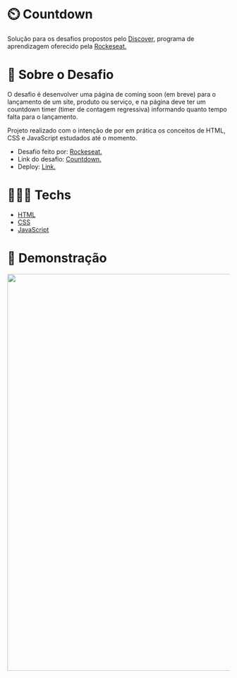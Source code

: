 # ⏲️ Countdown

Solução para os desafios propostos pelo [Discover,](https://www.rocketseat.com.br/discovergclid=CjwKCAjw3K2XBhAzEiwAmmgrAg1i3u6so7WBLEeQthkjJF-WVwelbuW8YdBGhLi91cm2xDIBtC1lRBoCnJMQAvD_BwE) programa de aprendizagem oferecido pela [Rockeseat.](https://www.rocketseat.com.br/)

# 📃 Sobre o Desafio

O desafio é desenvolver uma página de coming soon (em breve) para o lançamento de um site, produto ou serviço, e na página deve ter um countdown timer (timer de contagem regressiva) informando quanto tempo falta para o lançamento.

Projeto realizado com o intenção de por em prática os conceitos de HTML, CSS e JavaScript estudados até o momento.

- Desafio feito por: [Rockeseat.](https://www.rocketseat.com.br/)
- Link do desafio: [Countdown.](https://efficient-sloth-d85.notion.site/Desafio-Countdown-4572ce6f5c91469abe0171f454a13e3f)
- Deploy: [Link.](https://super-snickerdoodle-f5481b.netlify.app/)

# 👨🏻‍💻 Techs

- [HTML](https://developer.mozilla.org/pt-BR/docs/Web/HTML)
- [CSS](https://developer.mozilla.org/pt-BR/docs/Web/CSS)
- [JavaScript](https://developer.mozilla.org/pt-BR/docs/Web/JavaScript)

# 🎥 Demonstração

<div align="center" width="100px">
<img width="900px" src="https://github.com/scarvalhogabriel/discover-rocketseat/blob/main/11.%20Countdown/assets/gif-demo.gif"/>
</div>
